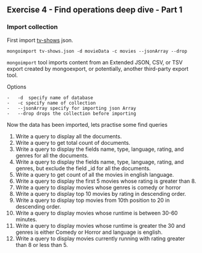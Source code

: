 ## Exercise 4 - Find operations deep dive - Part 1

### Import collection

First import [tv-shows](/data-sets) json.

```
mongoimport tv-shows.json -d movieData -c movies --jsonArray --drop 
```

`mongoimport` tool imports content from an Extended JSON, CSV, or TSV export created by mongoexport, or potentially, another third-party export tool.

Options

    -   -d  specify name of database
    -   -c specify name of collection
    -   --jsonArray specify for importing json Array
    -   --drop drops the collection before importing


Now the data has been imported, lets practise some find queries

1. Write a query to display all the documents.
2. Write a query to get total count of documents.
3. Write a query to display the fields name, type, language,  rating, and genres for all the documents.
4. Write a query to display the fields name, type, language,  rating, and genres, but exclude the field _id for all the documents.
5. Write a query to get count of all the movies in english language. 
6. Write a query to display the first 5 movies whose rating is greater than 8.
7. Write a query to display movies whose genres is comedy or horror
8. Write a query to display top 10 movies by rating in descending order.
9. Write a query to display top movies from 10th position to 20 in descending order.
10. Write a query to display movies whose runtime is between 30-60 minutes.
11. Write a query to display movies whose runtime is greater the 30 and genres is either Comedy or Horror and language is english.
12. Write a query to display movies currently running with rating greater than 8 or less than 5.
